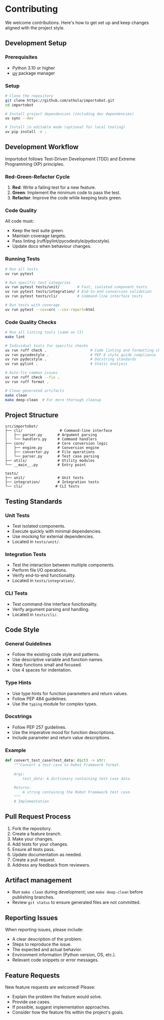 # Contributing

We welcome contributions. Here's how to get set up and keep changes aligned with the project style.

## Development Setup

### Prerequisites

- Python 3.10 or higher
- [uv](https://github.com/astral-sh/uv) package manager

### Setup

```bash
# Clone the repository
git clone https://github.com/athola/importobot.git
cd importobot

# Install project dependencies (including dev dependencies)
uv sync --dev

# Install in editable mode (optional for local tooling)
uv pip install -e .
```

## Development Workflow

Importobot follows Test-Driven Development (TDD) and Extreme Programming (XP) principles.

### Red-Green-Refactor Cycle

1. **Red**: Write a failing test for a new feature.
2. **Green**: Implement the minimum code to pass the test.
3. **Refactor**: Improve the code while keeping tests green.

### Code Quality

All code must:
- Keep the test suite green.
- Maintain coverage targets.
- Pass linting (ruff/pylint/pycodestyle/pydocstyle).
- Update docs when behaviour changes.

### Running Tests

```bash
# Run all tests
uv run pytest

# Run specific test categories
uv run pytest tests/unit/        # Fast, isolated component tests
uv run pytest tests/integration/ # End-to-end conversion validation
uv run pytest tests/cli/         # Command-line interface tests

# Run tests with coverage
uv run pytest --cov=src --cov-report=html
```

### Code Quality Checks

```bash
# Run all linting tools (same as CI)
make lint

# Individual tools for specific checks
uv run ruff check .                    # Code linting and formatting checks
uv run pycodestyle .                   # PEP 8 style guide compliance
uv run pydocstyle .                    # Docstring standards
uv run pylint .                        # Static analysis

# Auto-fix common issues
uv run ruff check --fix .
uv run ruff format .

# Clean generated artifacts
make clean
make deep-clean  # For more thorough cleanup
```



## Project Structure

```
src/importobot/
├── cli/                 # Command-line interface
│   ├── parser.py       # Argument parsing
│   └── handlers.py     # Command handlers
├── core/               # Core conversion logic
│   ├── engine.py       # Conversion engine
│   ├── converter.py    # File operations
│   └── parser.py       # Test case parsing
├── utils/              # Utility modules
└── __main__.py         # Entry point

tests/
├── unit/               # Unit tests
├── integration/        # Integration tests
└── cli/               # CLI tests
```

## Testing Standards

### Unit Tests
- Test isolated components.
- Execute quickly with minimal dependencies.
- Use mocking for external dependencies.
- Located in `tests/unit/`.

### Integration Tests
- Test the interaction between multiple components.
- Perform file I/O operations.
- Verify end-to-end functionality.
- Located in `tests/integration/`.

### CLI Tests
- Test command-line interface functionality.
- Verify argument parsing and handling.
- Located in `tests/cli/`.

## Code Style

### General Guidelines
- Follow the existing code style and patterns.
- Use descriptive variable and function names.
- Keep functions small and focused.
- Use 4 spaces for indentation.

### Type Hints
- Use type hints for function parameters and return values.
- Follow PEP 484 guidelines.
- Use the `typing` module for complex types.

### Docstrings
- Follow PEP 257 guidelines.
- Use the imperative mood for function descriptions.
- Include parameter and return value descriptions.

### Example
```python
def convert_test_case(test_data: dict) -> str:
    """Convert a test case to Robot Framework format.
    
    Args:
        test_data: A dictionary containing test case data.
        
    Returns:
        A string containing the Robot Framework test case.
    """
    # Implementation
```

## Pull Request Process

1. Fork the repository.
2. Create a feature branch.
3. Make your changes.
4. Add tests for your changes.
5. Ensure all tests pass.
6. Update documentation as needed.
7. Create a pull request.
8. Address any feedback from reviewers.

## Artifact management

- Run `make clean` during development; use `make deep-clean` before publishing branches.
- Review `git status` to ensure generated files are not committed.

## Reporting Issues

When reporting issues, please include:
- A clear description of the problem.
- Steps to reproduce the issue.
- The expected and actual behavior.
- Environment information (Python version, OS, etc.).
- Relevant code snippets or error messages.

## Feature Requests

New feature requests are welcomed! Please:
- Explain the problem the feature would solve.
- Provide use cases.
- If possible, suggest implementation approaches.
- Consider how the feature fits within the project's goals.
